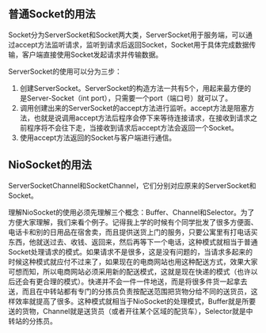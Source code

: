 ## 普通Socket的用法

Socket分为ServerSocket和Socket两大类，ServerSocket用于服务端，可以通过accept方法监听请求，监听到请求后返回Socket，Socket用于具体完成数据传输，客户端直接使用Socket发起请求并传输数据。

ServerSocket的使用可以分为三步：

1. 创建ServerSocket。ServerSocket的构造方法一共有5个，用起来最方便的是Server-Socket（int port），只需要一个port（端口号）就可以了。
2. 调用创建出来的ServerSocket的accept方法进行监听。accept方法是阻塞方法，也就是说调用accept方法后程序会停下来等待连接请求，在接收到请求之前程序将不会往下走，当接收到请求后accept方法会返回一个Socket。
3. 使用accept方法返回的Socket与客户端进行通信。

## NioSocket的用法

ServerSocketChannel和SocketChannel，它们分别对应原来的ServerSocket和Socket。

理解NioSocket的使用必须先理解三个概念：Buffer、Channel和Selector。为了方便大家理解，我们来看个例子。记得我上学的时候有个同学批发了很多方便面、电话卡和别的日用品在宿舍卖，而且提供送货上门的服务，只要公寓里有打电话买东西，他就送过去、收钱、返回来，然后再等下一个电话，这种模式就相当于普通Socket处理请求的模式。如果请求不是很多，这是没有问题的，当请求多起来的时候这种模式就应付不过来了，如果现在的电商网站也用这种配送方式，效果大家可想而知，所以电商网站必须采用新的配送模式，这就是现在快递的模式（也许以后还会有更合理的模式）。快递并不会一件一件地送，而是将很多件货一起拿去送，而且在中转站都有专门的分拣员负责按配送范围把货物分给不同的送货员，这样效率就提高了很多。这种模式就相当于NioSocket的处理模式，Buffer就是所要送的货物，Channel就是送货员（或者开往某个区域的配货车），Selector就是中转站的分拣员。